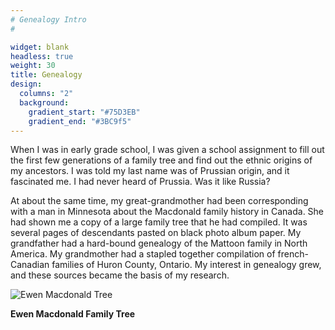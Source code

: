 ```yaml
---
# Genealogy Intro
#

widget: blank
headless: true
weight: 30  
title: Genealogy
design:
  columns: "2"
  background:
    gradient_start: "#75D3EB"
    gradient_end: "#3BC9f5"
---
```


When I was in early grade school, I was given a school assignment to fill out the first few generations of a family tree and find out the ethnic origins of my ancestors. I was told my last name was of Prussian origin, and it fascinated me. I had never heard of Prussia. Was it like Russia?

At about the same time, my great-grandmother had been corresponding with a man in Minnesota about the Macdonald family history in Canada. She had shown me a copy of a large family tree that he had compiled. It was several pages of descendants pasted on black photo album paper. My grandfather had a hard-bound genealogy of the Mattoon family in North America. My grandmother had a stapled together compilation of french-Canadian families of Huron County, Ontario. My interest in genealogy grew, and these sources became the basis of my research.

![Ewen Macdonald Tree](/img/Macdonald-Ewen-tree.png)<figcaption><strong>Ewen Macdonald Family Tree</strong></figcaption>
